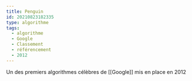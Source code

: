 ```yaml
---
title: Penguin
id: 20210823182335
type: algorithme
tags:
  - algorithme
  - Google
  - Classement
  - référencement
  - 2012
---
```


Un des premiers algorithmes célèbres de [[Google]] mis en place en 2012